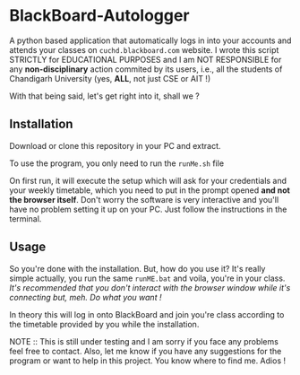 # BlackBoard-Autologger

A python based application that automatically logs in into your accounts and attends your classes on ```cuchd.blackboard.com``` website. I wrote this script STRICTLY for EDUCATIONAL PURPOSES and I am NOT RESPONSIBLE for any **non-disciplinary** action commited by its users, i.e., all the students of Chandigarh University (yes, **ALL**, not just CSE or AIT !)

With that being said, let's get right into it, shall we ?

## Installation

Download or clone this repository in your PC and extract.

To use the program, you only need to run the ```runMe.sh``` file

On first run, it will execute the setup which will ask for your credentials and your weekly timetable, which you need to put in the prompt opened **and not the browser itself**. Don't worry the software is very interactive and you'll have no problem setting it up on your PC. Just follow the instructions in the terminal.

## Usage

So you're done with the installation. But, how do you use it? It's really simple actually, you run the same ```runME.bat``` and voila, you're in your class. *It's recommended that you don't interact with the browser window while it's connecting but, meh. Do what you want !*

In theory this will log in onto BlackBoard and join you're class according to the timetable provided by you while the installation. 



NOTE :: This is still under testing and I am sorry if you face any problems feel free to contact. Also, let me know if you have any suggestions for the program or want to help in this project. You know where to find me. Adios !
